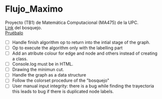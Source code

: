 # Flujo_Maximo
Proyecto (TB1) de Matemática Computacional (MA475) de la UPC.  
[Link](https://excalidraw.com/#room=66e6dc175c8eadd1b880,s14c38UvTFDAa3_73rCpaw) del bosquejo.  
[Pruébalo](https://daniehuuu.github.io/)

 - [ ] Handle finish algorithm op to return into the intial stage of the graph.
 - [ ] Op to execute the algorithm only with the labelling part
 - [ ] Add an atribute colour for edge and node and others instead of creating a class.
 - [ ] Console.log must be in HTML.
 - [ ] Drawing the minimun cut.
 - [ ] Handle the graph as a data structure 
 - [ ] Follow the colorset procedure of the "bosquejo"
 - [ ] User manual input integrity: there is a bug while finding the trayectoria this leads to bug if there is duplicated node labels.
